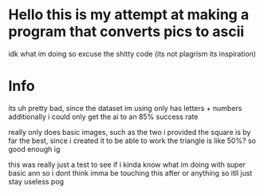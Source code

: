 # Hello this is my attempt at making a program that converts pics to ascii

idk what im doing so excuse the shitty code
 (its not plagrism its inspiration)


# Info
its uh pretty bad, since the dataset im using only has letters + numbers
additionally i could only get the ai to an 85% success rate

really only does basic images, such as the two i provided
the square is by far the best, since i created it to be able to work
the triangle is like 50%? so good enough ig

this was really just a test to see if i kinda know what im doing with super basic ann so i dont think imma be touching this after or anything
so itll just stay useless pog
